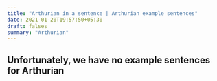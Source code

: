 ```yaml
---
title: "Arthurian in a sentence | Arthurian example sentences"
date: 2021-01-20T19:57:50+05:30
draft: falses
summary: "Arthurian"
---
```

## Unfortunately, we have no example sentences for Arthurian                 
